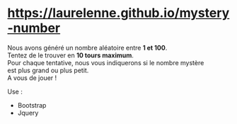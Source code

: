 # https://laurelenne.github.io/mystery-number

Nous avons généré un nombre aléatoire entre <b>1 et 100</b>.<br>
Tentez de le trouver en <b>10 tours maximum</b>. <br>
Pour chaque tentative, nous vous indiquerons si le nombre mystère<br> est plus grand ou plus petit.<br>
A vous de jouer !

Use :
- Bootstrap
- Jquery